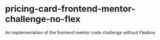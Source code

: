 # pricing-card-frontend-mentor-challenge-no-flex
An implementation of the frontend mentor code challenge without Flexbox
